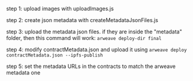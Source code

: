 step 1: upload images with uploadImages.js

step 2: create json metadata with createMetadataJsonFiles.js

step 3: upload the metadata json files. if they are inside the "metadata" folder, then this command will work: `arweave deploy-dir final`

step 4: modify contractMetadata.json and upload it using `arweave deploy contractMetadata.json --ipfs-publish`

step 5: set the metadata URLs in the contracts to match the arweave metadata one
